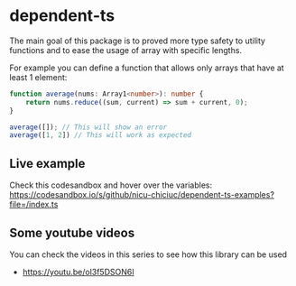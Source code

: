 # dependent-ts

The main goal of this package is to proved more type safety to utility functions and to ease the usage
of array with specific lengths.

For example you can define a function that allows only arrays that have at least 1 element:
```typescript
function average(nums: Array1<number>): number {
    return nums.reduce((sum, current) => sum + current, 0);
}

average([]); // This will show an error
average([1, 2]) // This will work as expected
```

## Live example
Check this codesandbox and hover over the variables: https://codesandbox.io/s/github/nicu-chiciuc/dependent-ts-examples?file=/index.ts

## Some youtube videos
You can check the videos in this series to see how this library can be used
* https://youtu.be/ol3f5DSON6I
